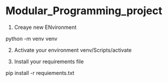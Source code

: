 # Modular_Programming_project

1. Creaye new ENvironment 

python -m venv venv 

2. Activate your environment 
 venv/Scripts/activate

3. Install your requirements file 

 pip install -r requiements.txt